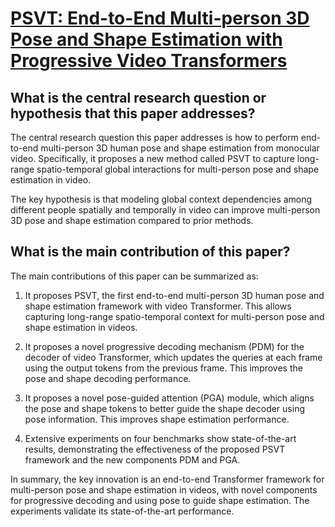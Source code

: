 # [PSVT: End-to-End Multi-person 3D Pose and Shape Estimation with   Progressive Video Transformers](https://arxiv.org/abs/2303.09187)

## What is the central research question or hypothesis that this paper addresses?

 The central research question this paper addresses is how to perform end-to-end multi-person 3D human pose and shape estimation from monocular video. Specifically, it proposes a new method called PSVT to capture long-range spatio-temporal global interactions for multi-person pose and shape estimation in video.

The key hypothesis is that modeling global context dependencies among different people spatially and temporally in video can improve multi-person 3D pose and shape estimation compared to prior methods.


## What is the main contribution of this paper?

 The main contributions of this paper can be summarized as:

1. It proposes PSVT, the first end-to-end multi-person 3D human pose and shape estimation framework with video Transformer. This allows capturing long-range spatio-temporal context for multi-person pose and shape estimation in videos.

2. It proposes a novel progressive decoding mechanism (PDM) for the decoder of video Transformer, which updates the queries at each frame using the output tokens from the previous frame. This improves the pose and shape decoding performance. 

3. It proposes a novel pose-guided attention (PGA) module, which aligns the pose and shape tokens to better guide the shape decoder using pose information. This improves shape estimation performance.

4. Extensive experiments on four benchmarks show state-of-the-art results, demonstrating the effectiveness of the proposed PSVT framework and the new components PDM and PGA.

In summary, the key innovation is an end-to-end Transformer framework for multi-person pose and shape estimation in videos, with novel components for progressive decoding and using pose to guide shape estimation. The experiments validate its state-of-the-art performance.
